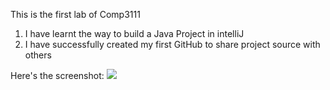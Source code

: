 This is the first lab of Comp3111

1. I have learnt the way to build a Java Project in intelliJ
2. I have successfully created my first GitHub to share project source with others
 
Here's the screenshot:
<img src="/Users/chunyiusze/Desktop/螢幕截圖 2024-02-18 下午5.25.42.png"/>
